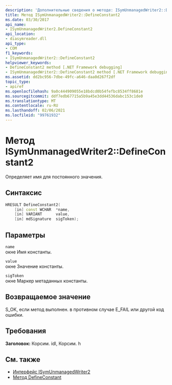 ```yaml
---
description: 'Дополнительные сведения о методе: ISymUnmanagedWriter2::D efineConstant2'
title: Метод ISymUnmanagedWriter2::DefineConstant2
ms.date: 03/30/2017
api_name:
- ISymUnmanagedWriter2.DefineConstant2
api_location:
- diasymreader.dll
api_type:
- COM
f1_keywords:
- ISymUnmanagedWriter2::DefineConstant2
helpviewer_keywords:
- DefineConstant2 method [.NET Framework debugging]
- ISymUnmanagedWriter2::DefineConstant2 method [.NET Framework debugging]
ms.assetid: dd2bc956-7dbe-49fc-a646-daa0d267f2df
topic_type:
- apiref
ms.openlocfilehash: 9a0c444909055e18bdcd0b54fefbc8534ff8681e
ms.sourcegitcommit: ddf7edb67715a5b9a45e3dd44536dabc153c1de0
ms.translationtype: MT
ms.contentlocale: ru-RU
ms.lasthandoff: 02/06/2021
ms.locfileid: "99761932"
---
```

# <a name="isymunmanagedwriter2defineconstant2-method"></a>Метод ISymUnmanagedWriter2::DefineConstant2

Определяет имя для постоянного значения.  
  
## <a name="syntax"></a>Синтаксис  
  
```cpp  
HRESULT DefineConstant2(  
    [in] const WCHAR  *name,  
    [in] VARIANT      value,  
    [in] mdSignature  sigToken);  
```  
  
## <a name="parameters"></a>Параметры  

 `name`  
 окне Имя константы.  
  
 `value`  
 окне Значение константы.  
  
 `sigToken`  
 окне Маркер метаданных константы.  
  
## <a name="return-value"></a>Возвращаемое значение  

 S_OK, если метод выполнен. в противном случае E_FAIL или другой код ошибки.  
  
## <a name="requirements"></a>Требования  

 **Заголовок:** Корсим. idl, Корсим. h  
  
## <a name="see-also"></a>См. также

- [Интерфейс ISymUnmanagedWriter2](isymunmanagedwriter2-interface.md)
- [Метод DefineConstant](isymunmanagedwriter-defineconstant-method.md)
